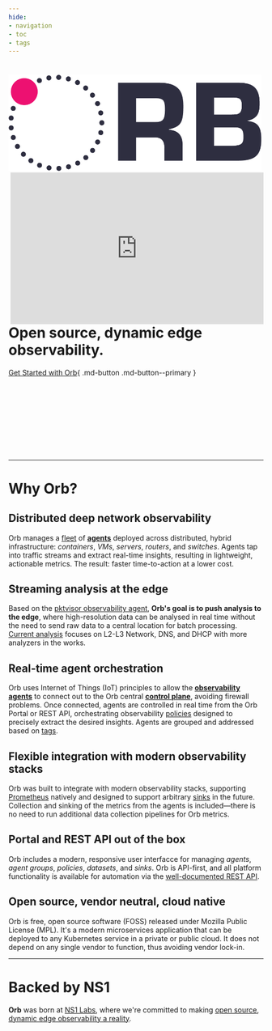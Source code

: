```yaml
---
hide:
- navigation
- toc
- tags
---
```

<h1></h1>
<img src="img/ORB-logo-black@3x.png" alt="Orb" width="500"/>

<iframe align="right" width="500" height="300" src="https://www.youtube.com/embed/XzpSckJzxxs" title="YouTube video player" frameborder="0" allow="accelerometer; autoplay; clipboard-write; encrypted-media; gyroscope; picture-in-picture" allowfullscreen></iframe>


# Open source, dynamic edge observability.

[Get Started with Orb](install/){ .md-button .md-button--primary }

<br> <br> <br> <br>
<br> <br> <br> <br>

***

# Why Orb?

## Distributed deep network observability
Orb manages a [fleet](about/#fleet) of **[agents](about/#agent)** deployed across distributed, hybrid infrastructure: *containers*, *VMs*, *servers*, *routers*, and *switches*. 
Agents tap into traffic streams and extract real-time insights, resulting in lightweight, actionable metrics. The result: faster time-to-action at a lower cost.


## Streaming analysis at the edge
Based on the [pktvisor observability agent](https://pktvisor.dev), **Orb's goal is to push analysis to the edge**, where high-resolution data can be analysed in real time without the need to send raw data to a central location for batch processing. [Current analysis](https://github.com/ns1labs/pktvisor/wiki/Current-Metrics) focuses on L2-L3 Network, DNS, and DHCP with more analyzers in the works.

## Real-time agent orchestration
Orb uses Internet of Things (IoT) principles to allow the **[observability agents](https://getorb.io/about/#the-agents)** to connect out to the Orb central **[control plane](https://getorb.io/about/#the-control-plane)**, avoiding firewall problems. Once connected, agents are controlled in real time from the Orb Portal or REST API, orchestrating observability [policies](about/#policies) designed to precisely extract the desired insights. Agents are grouped and addressed based on [tags](about/#agent-group).

## Flexible integration with modern observability stacks
Orb was built to integrate with modern observability stacks, supporting [Prometheus](https://prometheus.io/) natively and
designed to support arbitrary [sinks](about/#sinks) in the future. Collection and sinking of the metrics from the agents
is included—there is no need to run additional data collection pipelines for Orb metrics.

## Portal and REST API out of the box
Orb includes a modern, responsive user interfacce for managing *agents*, *agent groups*, *policies*, *datasets*, and *sinks*. Orb is API-first, and all platform functionality is available for automation via the [well-documented REST API](docs/#working-with-api-docs).

## Open source, vendor neutral, cloud native
Orb is free, open source software (FOSS) released under Mozilla Public License (MPL). It's a modern microservices application that can be deployed to any Kubernetes service in a private or public cloud. It does not depend on any single vendor to function, thus avoiding vendor lock-in.

***

# Backed by NS1
**Orb** was born at [NS1 Labs](https://ns1.com/labs), where we're committed to making [open source, dynamic edge observability a reality](https://ns1.com/blog/orb-a-new-paradigm-for-dynamic-edge-observability).

